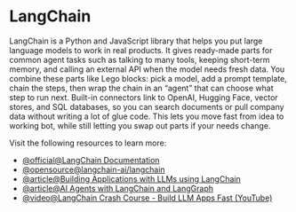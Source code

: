 # LangChain

LangChain is a Python and JavaScript library that helps you put large language models to work in real products. It gives ready-made parts for common agent tasks such as talking to many tools, keeping short-term memory, and calling an external API when the model needs fresh data. You combine these parts like Lego blocks: pick a model, add a prompt template, chain the steps, then wrap the chain in an “agent” that can choose what step to run next. Built-in connectors link to OpenAI, Hugging Face, vector stores, and SQL databases, so you can search documents or pull company data without writing a lot of glue code. This lets you move fast from idea to working bot, while still letting you swap out parts if your needs change.

Visit the following resources to learn more:

- [@official@LangChain Documentation](https://python.langchain.com/docs/introduction/)
- [@opensource@langchain-ai/langchain](https://github.com/langchain-ai/langchain)
- [@article@Building Applications with LLMs using LangChain](https://www.pinecone.io/learn/series/langchain/)
- [@article@AI Agents with LangChain and LangGraph](https://www.udacity.com/course/ai-agents-with-langchain-and-langgraph--cd13764)
- [@video@LangChain Crash Course - Build LLM Apps Fast (YouTube)](https://www.youtube.com/watch?v=nAmC7SoVLd8)
